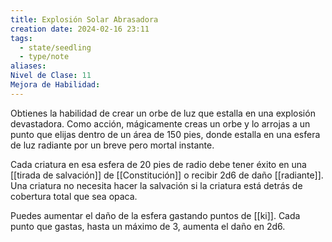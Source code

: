 ```yaml
---
title: Explosión Solar Abrasadora
creation date: 2024-02-16 23:11
tags:
  - state/seedling
  - type/note
aliases: 
Nivel de Clase: 11
Mejora de Habilidad:
---
```

Obtienes la habilidad de crear un orbe de luz que estalla en una explosión devastadora. Como
acción, mágicamente creas un orbe y lo arrojas a un punto que elijas dentro de un área de 150 pies, donde estalla en una esfera de luz radiante por un breve pero mortal instante.

Cada criatura en esa esfera de 20 pies de radio debe tener éxito en una [[tirada de salvación]] de
[[Constitución]] o recibir 2d6 de daño [[radiante]]. Una criatura no necesita hacer la salvación si la criatura está detrás de cobertura total que sea opaca.

Puedes aumentar el daño de la esfera gastando puntos de [[ki]]. Cada punto que gastas, hasta un
máximo de 3, aumenta el daño en 2d6.

